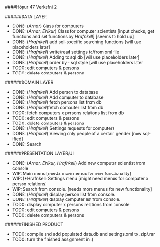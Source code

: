 ﻿####Hópur 47
Verkefni 2


######DATA LAYER
- DONE: (*Arnar*) Class for computers 
- DONE: (*Arnar, Eiríkur*) Class for computer scientists [input checks, get functions and set functions by *Hrafnkell*] [seems to hold up]
- DONE: (*Hrafnkell*) add sql-specific searching functions [will use placeholders later]
- DONE: (*Hrafnkell*) write/read settings to/from xml file
- DONE: (*Hrafnkell*) Adding to sql db [will use placeholders later]
- DONE: (*Hrafnkell*) order by - sql style [will use placeholders later
- TODO: edit computers & persons
- TODO: delete computers & persons

######DOMAIN LAYER
- DONE: (*Hrafnkell*) Add person to database
- DONE: (*Hrafnkell*) Add computer to database
- DONE: (*Hrafnkell*) fetch persons list from db
- DONE: (*Hrafnkell*)fetch computer list from db
- TODO: fetch computers x persons relations list from db
- TODO: edit computers & persons
- TODO: delete computers & persons
- DONE: (*Hrafnkell*) Settings requests for computers
- DONE: (*Hrafnkell*) Viewing only people of a certain gender [now sql-ified]
- DONE: Search

######PRESENTATION LAYER/UI
- DONE: (*Arnar, Eiríkur, Hrafnkell*) Add new computer scientist from console
- WIP: Main menu [needs more menus for new functionality]
- WIP: (*Hrafnkell) Settings menu  [might need menus for computer x person relations]
- WIP: Search from console. [needs more menus for new functionality]
- DONE: (*Hrafnkell*) display person list from console.
- DONE: (*Hrafnkell*) display computer list from console.
- TODO: display computer x persons relations from console
- TODO: edit computers & persons
- TODO: delete computers & persons

######FINISHED PRODUCT
- TODO: compile and add populated data.db and settings.xml to .zip/.rar
- TODO: turn the finished assignment in :)